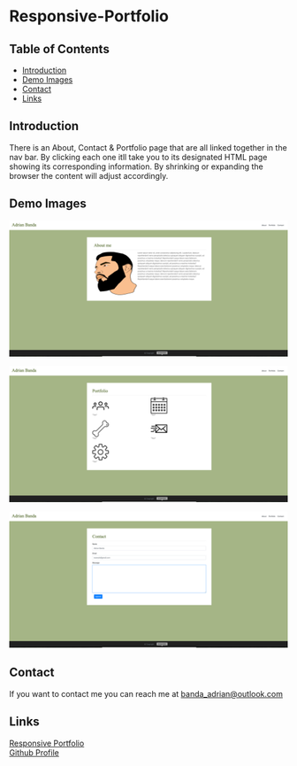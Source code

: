 # Responsive-Portfolio

## Table of Contents
* [Introduction](#introduction) 
* [Demo Images](#demo-images)
* [Contact](#contact)
* [Links](#links)

## Introduction
There is an About, Contact & Portfolio page that are all linked together in the nav bar. By clicking each one itll take you to its designated HTML page showing its corresponding information. By shrinking or expanding the browser the content will adjust accordingly.

## Demo Images

![screenshot](assets/images/index.png) 

![screenshot](assets/images/portfolio.png)  

![screenshot](assets/images/contact.png)  

## Contact
If you want to contact me you can reach me at banda_adrian@outlook.com

## Links
[Responsive Portfolio](https://banda-adrian.github.io/Responsive-Portfolio.github.io/)  
[Github Profile](https://github.com/banda-adrian)